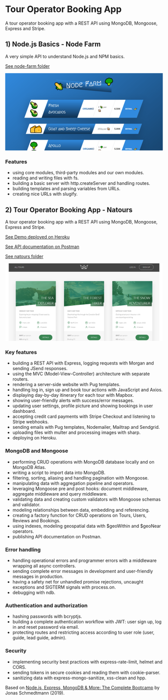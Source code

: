# Tour Operator Booking App

A tour operator booking app with a REST API using MongoDB, Mongoose, Express and Stripe.

## 1) Node.js Basics - Node Farm

A very simple API to understand Node.js and NPM basics.

[See node-farm folder](https://github.com/solygambas/node-tour-operator-booking-app/tree/master/node-farm)

<p align="center">
  <a href="https://github.com/solygambas/node-tour-operator-booking-app/tree/master/node-farm">
    <img src="node-farm/screenshot.png" alt="Screenshot of Node Farm">
  </a>
</p>

### Features

- using core modules, third-party modules and our own modules.
- reading and writing files with fs.
- building a basic server with http.createServer and handling routes.
- building templates and parsing variables from URLs.
- creating nice URLs with slugify.

## 2) Tour Operator Booking App - Natours

A tour operator booking app with a REST API using MongoDB, Mongoose, Express and Stripe.

[See Demo deployed on Heroku](https://node-travel-app.herokuapp.com/)

[See API documentation on Postman](https://documenter.getpostman.com/view/11993746/T17Ke7HH?version=latest)

[See natours folder](https://github.com/solygambas/node-tour-operator-booking-app/tree/master/natours)

<p align="center">
  <a href="https://node-travel-app.herokuapp.com/">
    <img src="natours/screenshot.png" alt="See Demo deployed on Heroku">
  </a>
</p>

### Key features

- building a REST API with Express, logging requests with Morgan and sending JSend responses.
- using the MVC (Model-View-Controller) architecture with separate routers.
- rendering a server-side website with Pug templates.
- handling log in, sign up and book tour actions with JavaScript and Axios.
- displaying day-by-day itinerary for each tour with Mapbox.
- showing user-friendly alerts with success/error messages.
- updating user settings, profile picture and showing bookings in user dashboard.
- accepting credit card payments with Stripe Checkout and listening to Stripe webhooks.
- sending emails with Pug templates, Nodemailer, Mailtrap and Sendgrid.
- uploading files with multer and processing images with sharp.
- deploying on Heroku.

### MongoDB and Mongoose

- performing CRUD operations with MongoDB database locally and on MongoDB Atlas.
- writing a script to import data into MongoDB.
- filtering, sorting, aliasing and handling pagination with Mongoose.
- manipulating data with aggregation pipeline and operators.
- leveraging Mongoose pre and post hooks: document middleware, aggregate middleware and query middleware.
- validating data and creating custom validators with Mongoose schemas and validator.
- modeling relationships between data, embedding and referencing.
- creating a factory function for CRUD operations on Tours, Users, Reviews and Bookings.
- using indexes, modeling geospatial data with $geoWithin and $geoNear operators.
- publishing API documentation on Postman.

### Error handling

- handling operational errors and programmer errors with a middleware wrapping all async controllers.
- sending complete error messages in development and user-friendly messages in production.
- having a safety net for unhandled promise rejections, uncaught exceptions and SIGTERM signals with process.on.
- debugging with ndb.

### Authentication and authorization

- hashing passwords with bcryptjs.
- building a complete authentication workflow with JWT: user sign up, log in and reset password via email.
- protecting routes and restricting access according to user role (user, guide, lead guide, admin).

### Security

- implementing security best practices with express-rate-limit, helmet and CORS.
- sending tokens in secure cookies and reading them with cookie-parser.
- sanitizing data with express-mongo-sanitize, xss-clean and hpp.

Based on [Node.js, Express, MongoDB & More: The Complete Bootcamp](https://www.udemy.com/course/nodejs-express-mongodb-bootcamp/) by Jonas Schmedtmann (2019).
